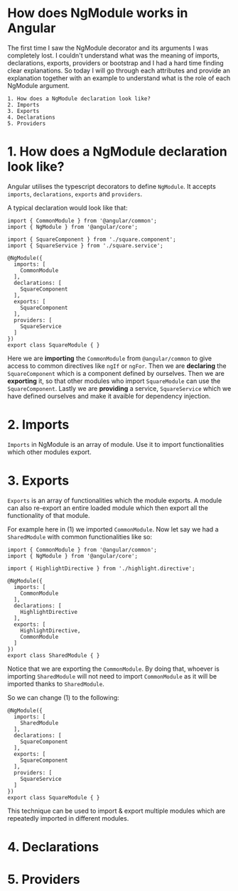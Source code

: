 # How does NgModule works in Angular

The first time I saw the NgModule decorator and its arguments I was completely lost. 
I couldn't understand what was the meaning of imports, declarations, exports, providers or bootstrap and I had a hard time finding clear explanations. 
So today I will go through each attributes and provide an explanation together with an example to understand what is the role of each NgModule argument.

```
1. How does a NgModule declaration look like?
2. Imports
3. Exports
4. Declarations
5. Providers
```

# 1. How does a NgModule declaration look like?

Angular utilises the typescript decorators to define `NgModule`.
It accepts `imports`, `declarations`, `exports` and `providers`.

A typical declaration would look like that:

```
import { CommonModule } from '@angular/common';
import { NgModule } from '@angular/core';

import { SquareComponent } from './square.component';
import { SquareService } from './square.service';

@NgModule({
  imports: [
    CommonModule
  ],
  declarations: [
    SquareComponent
  ],
  exports: [
    SquareComponent
  ],
  providers: [
    SquareService
  ]
})
export class SquareModule { }
```

Here we are __importing__ the `CommonModule` from `@angular/common` to give access to common directives like `ngIf` or `ngFor`.
Then we are __declaring__ the `SquareComponent` which is a component defined by ourselves.
Then we are __exporting__ it, so that other modules who import `SquareModule` can use the `SquareComponent`.
Lastly we are __providing__ a service, `SquareService` which we have defined ourselves and make it avaible for dependency injection. 

# 2. Imports

`Imports` in NgModule is an array of module. Use it to import functionalities which other modules export.

# 3. Exports

`Exports` is an array of functionalities which the module exports.
A module can also re-export an entire loaded module which then export all the functionality of that module.

For example here in (1) we imported `CommonModule`. Now let say we had a `SharedModule` with common functionalities like so:

```
import { CommonModule } from '@angular/common';
import { NgModule } from '@angular/core';

import { HighlightDirective } from './highlight.directive';

@NgModule({
  imports: [
    CommonModule
  ],
  declarations: [
    HighlightDirective
  ],
  exports: [
    HighlightDirective,
    CommonModule
  ]
})
export class SharedModule { }
```

Notice that we are exporting the `CommonModule`. By doing that, whoever is importing `SharedModule` will not need to import `CommonModule` as it will be imported thanks to `SharedModule`.

So we can change (1) to the following:

```
@NgModule({
  imports: [
    SharedModule
  ],
  declarations: [
    SquareComponent
  ],
  exports: [
    SquareComponent
  ],
  providers: [
    SquareService
  ]
})
export class SquareModule { }
```

This technique can be used to import & export multiple modules which are repeatedly imported in different modules.

# 4. Declarations
# 5. Providers
